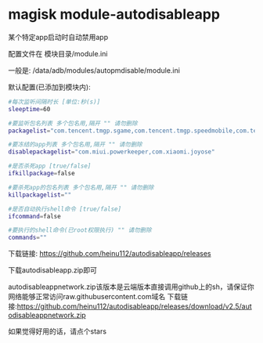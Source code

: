 # magisk module-autodisableapp

某个特定app启动时自动禁用app

配置文件在 模块目录/module.ini

一般是:
/data/adb/modules/autopmdisable/module.ini

默认配置(已添加到模块内):
```bash
#每次监听间隔时长 [单位:秒(s)]
sleeptime=60

#要监听包名列表 多个包名用,隔开 "" 请勿删除
packagelist="com.tencent.tmgp.sgame,com.tencent.tmgp.speedmobile,com.tencent.tmgp.cf,com.tencent.tmgp.pubgmhd,com.tencent.tmgp.cod,com.tencent.KiHan,com.miHoYo.Yuanshen,com.miHoYo.ys.bilibili,com.miHoYo.GenshinImpact,com.netease.mrzh,com.netease.dwrg,com.ztgame.bob,com.tencent.ig"

#要冻结的app列表 多个包名用,隔开 "" 请勿删除
disablepackagelist="com.miui.powerkeeper,com.xiaomi.joyose"

#是否杀死app [true/false]
ifkillpackage=false

#要杀死app的包名列表 多个包名用,隔开 "" 请勿删除
killpackagelist=""

#是否自动执行shell命令 [true/false]
ifcommand=false

#要执行的shell命令(已root权限执行) "" 请勿删除
commands=""
```

下载链接:
https://github.com/heinu112/autodisableapp/releases

下载autodisableapp.zip即可

autodisableappnetwork.zip该版本是云端版本直接调用github上的sh，请保证你网络能够正常访问raw.githubusercontent.com域名
下载链接:https://github.com/heinu112/autodisableapp/releases/download/v2.5/autodisableappnetwork.zip

如果觉得好用的话，请点个stars

